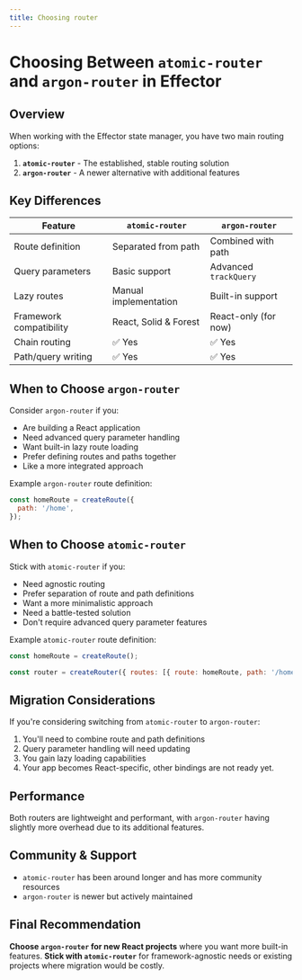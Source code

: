 ```yaml
---
title: Choosing router
---
```


# Choosing Between `atomic-router` and `argon-router` in Effector

## Overview

When working with the Effector state manager, you have two main routing options:

1. **`atomic-router`** - The established, stable routing solution
2. **`argon-router`** - A newer alternative with additional features

## Key Differences

| Feature                 | `atomic-router`       | `argon-router`        |
| ----------------------- | --------------------- | --------------------- |
| Route definition        | Separated from path   | Combined with path    |
| Query parameters        | Basic support         | Advanced `trackQuery` |
| Lazy routes             | Manual implementation | Built-in support      |
| Framework compatibility | React, Solid & Forest | React-only (for now)  |
| Chain routing           | ✅ Yes                | ✅ Yes                |
| Path/query writing      | ✅ Yes                | ✅ Yes                |

## When to Choose `argon-router`

Consider `argon-router` if you:

- Are building a React application
- Need advanced query parameter handling
- Want built-in lazy route loading
- Prefer defining routes and paths together
- Like a more integrated approach

Example `argon-router` route definition:

```js
const homeRoute = createRoute({
  path: '/home',
});
```

## When to Choose `atomic-router`

Stick with `atomic-router` if you:

- Need agnostic routing
- Prefer separation of route and path definitions
- Want a more minimalistic approach
- Need a battle-tested solution
- Don't require advanced query parameter features

Example `atomic-router` route definition:

```js
const homeRoute = createRoute();

const router = createRouter({ routes: [{ route: homeRoute, path: '/home' }] });
```

## Migration Considerations

If you're considering switching from `atomic-router` to `argon-router`:

1. You'll need to combine route and path definitions
2. Query parameter handling will need updating
3. You gain lazy loading capabilities
4. Your app becomes React-specific, other bindings are not ready yet.

## Performance

Both routers are lightweight and performant, with `argon-router` having slightly more overhead due to its additional features.

## Community & Support

- `atomic-router` has been around longer and has more community resources
- `argon-router` is newer but actively maintained

## Final Recommendation

**Choose `argon-router` for new React projects** where you want more built-in features. **Stick with `atomic-router`** for framework-agnostic needs or existing projects where migration would be costly.
